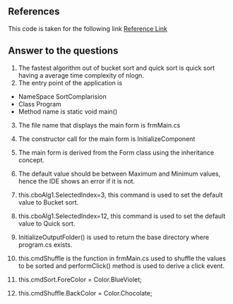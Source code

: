 ## References

This code is taken for the following link [Reference Link](https://www.codeproject.com/Articles/132757/Visualization-and-Comparison-of-sorting-algorithms)

## Answer to the  questions 

1. The fastest algorithm out of bucket sort and quick sort is quick sort having a average time complexity of nlogn.
2. The entry point of the application is 
- NameSpace SortComplarision
- Class Program
- Method name is static void main() 
3. The file name that displays the main form is frmMain.cs
4. The constructor call for the main form is InitializeComponent
5. The main form is derived from the Form class using the inheritance concept.

6. The default value should be between Maximum and Minimum values, hence the IDE shows an error if it is not.
7. this.cboAlg1.SelectedIndex=3, this command is used to set the default value to Bucket sort.
8. this.cboAlg1.SelectedIndex=12, this command is used to set the default value to Quick sort.
10. InitializeOutputFolder() is used to return the base directory where program.cs exists.
11. this.cmdShuffle is the function in frmMain.cs used to shuffle the values to be sorted and performClick() method is used to derive a click event.
12. this.cmdSort.ForeColor = Color.BlueViolet;
13. this.cmdShuffle.BackColor = Color.Chocolate;